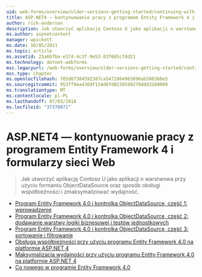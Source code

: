 ```yaml
---
uid: web-forms/overview/older-versions-getting-started/continuing-with-ef/index
title: ASP.NET4 — kontynuowanie pracy z programem Entity Framework 4 i formularzy sieci Web | Dokumentacja firmy Microsoft
author: rick-anderson
description: Jak utworzyć aplikację Contoso U jako aplikacji n warstwowa przy użyciu formantu ObjectDataSource oraz sposób obsługi współbieżności i zmaksymalizować wydajność.
ms.author: aspnetcontent
manager: wpickett
ms.date: 10/05/2011
ms.topic: article
ms.assetid: 25a6b7ba-e374-4c3f-9e53-83f665cfdd21
ms.technology: dotnet-webforms
msc.legacyurl: /web-forms/overview/older-versions-getting-started/continuing-with-ef
msc.type: chapter
ms.openlocfilehash: 705d07384592387ca5472864963090ab580360e5
ms.sourcegitcommit: 953ff9ea4369f154d6fd0239599279ddd3280009
ms.translationtype: MT
ms.contentlocale: pl-PL
ms.lasthandoff: 07/03/2018
ms.locfileid: "37370871"
---
```

<a name="aspnet-4---continuing-with-entity-framework-4-and-web-forms"></a>ASP.NET4 — kontynuowanie pracy z programem Entity Framework 4 i formularzy sieci Web
====================
> Jak utworzyć aplikację Contoso U jako aplikacji n warstwowa przy użyciu formantu ObjectDataSource oraz sposób obsługi współbieżności i zmaksymalizować wydajność.


- [Program Entity Framework 4.0 i kontrolka ObjectDataSource, część 1: wprowadzenie](using-the-entity-framework-and-the-objectdatasource-control-part-1-getting-started.md)
- [Program Entity Framework 4.0 i kontrolka ObjectDataSource, część 2: dodawanie warstwy logiki biznesowej i testów jednostkowych](using-the-entity-framework-and-the-objectdatasource-control-part-2-adding-a-business-logic-layer-and-unit-tests.md)
- [Program Entity Framework 4.0 i kontrolka ObjectDataSource, część 3: sortowanie i filtrowanie](using-the-entity-framework-and-the-objectdatasource-control-part-3-sorting-and-filtering.md)
- [Obsługa współbieżności przy użyciu programu Entity Framework 4.0 na platformie ASP.NET 4](handling-concurrency-with-the-entity-framework-in-an-asp-net-web-application.md)
- [Maksymalizacja wydajności przy użyciu programu Entity Framework 4.0 na platformie ASP.NET 4](maximizing-performance-with-the-entity-framework-in-an-asp-net-web-application.md)
- [Co nowego w programie Entity Framework 4.0](what-s-new-in-the-entity-framework-4.md)
